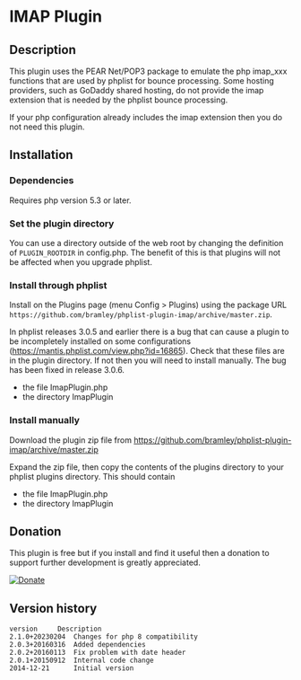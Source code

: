 # IMAP Plugin #

## Description ##

This plugin uses the PEAR Net/POP3 package to emulate the php imap_xxx functions that are used by phplist for bounce processing.
Some hosting providers, such as GoDaddy shared hosting, do not provide the imap extension that is needed by the phplist bounce processing.

If your php configuration already includes the imap extension then you do not need this plugin.

## Installation ##

### Dependencies ###

Requires php version 5.3 or later.

### Set the plugin directory ###
You can use a directory outside of the web root by changing the definition of `PLUGIN_ROOTDIR` in config.php.
The benefit of this is that plugins will not be affected when you upgrade phplist.

### Install through phplist ###
Install on the Plugins page (menu Config > Plugins) using the package URL `https://github.com/bramley/phplist-plugin-imap/archive/master.zip`.

In phplist releases 3.0.5 and earlier there is a bug that can cause a plugin to be incompletely installed on some configurations (<https://mantis.phplist.com/view.php?id=16865>).
Check that these files are in the plugin directory. If not then you will need to install manually. The bug has been fixed in release 3.0.6.

* the file ImapPlugin.php
* the directory ImapPlugin

### Install manually ###
Download the plugin zip file from <https://github.com/bramley/phplist-plugin-imap/archive/master.zip>

Expand the zip file, then copy the contents of the plugins directory to your phplist plugins directory.
This should contain

* the file ImapPlugin.php
* the directory ImapPlugin

## Donation ##

This plugin is free but if you install and find it useful then a donation to support further development is greatly appreciated.

[![Donate](https://www.paypalobjects.com/en_US/i/btn/btn_donate_LG.gif)](https://www.paypal.com/cgi-bin/webscr?cmd=_s-xclick&hosted_button_id=W5GLX53WDM7T4)

## Version history ##

    version     Description
    2.1.0+20230204  Changes for php 8 compatibility
    2.0.3+20160316  Added dependencies
    2.0.2+20160113  Fix problem with date header
    2.0.1+20150912  Internal code change
    2014-12-21      Initial version